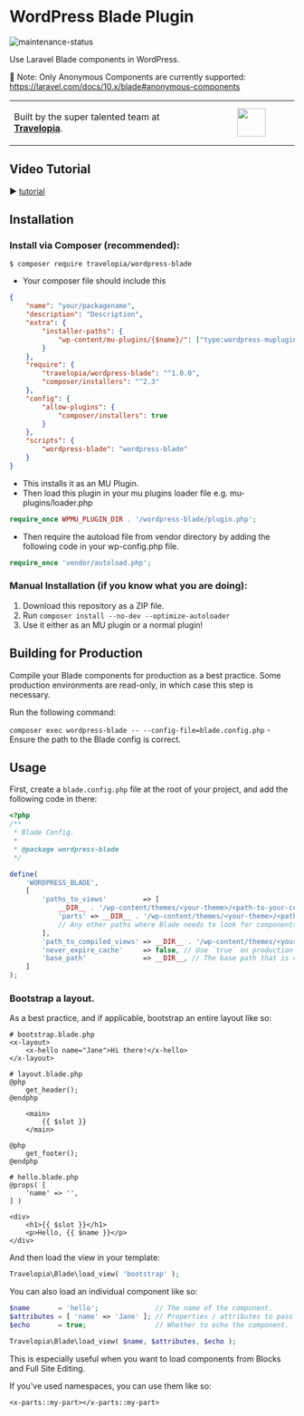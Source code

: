 # WordPress Blade Plugin

![maintenance-status](https://img.shields.io/badge/maintenance-actively--developed-brightgreen.svg)

Use Laravel Blade components in WordPress.

🚨 Note: Only Anonymous Components are currently supported: https://laravel.com/docs/10.x/blade#anonymous-components

<table width="100%">
	<tr>
		<td align="left" width="70%">
            <p>Built by the super talented team at <strong><a href="https://www.travelopia.com/work-with-us/">Travelopia</a></strong>.</p>
		</td>
		<td align="center" width="30%">
			<img src="https://www.travelopia.com/wp-content/themes/travelopia/assets/svg/logo-travelopia-circle.svg" width="50" />
		</td>
	</tr>
</table>

## Video Tutorial
▶ ️[tutorial](https://www.youtube.com/watch?v=M7aCzMkL7Lo)

## Installation

### Install via Composer (recommended):

```
$ composer require travelopia/wordpress-blade
```

* Your composer file should include this
```json
{
	"name": "your/packagename",
	"description": "Description",
	"extra": {
		"installer-paths": {
			"wp-content/mu-plugins/{$name}/": ["type:wordpress-muplugin"]
		}
	},
	"require": {
		"travelopia/wordpress-blade": "^1.0.0",
		"composer/installers": "^2.3"
	},
	"config": {
		"allow-plugins": {
			"composer/installers": true
		}
	},
	"scripts": {
		"wordpress-blade": "wordpress-blade"
	}
}
```

* This installs it as an MU Plugin.
* Then load this plugin in your mu plugins loader file e.g. mu-plugins/loader.php
```php
require_once WPMU_PLUGIN_DIR . '/wordpress-blade/plugin.php';
```
* Then require the autoload file from vendor directory by adding the following code in your wp-config.php file.
```php
require_once 'vendor/autoload.php';
```

### Manual Installation (if you know what you are doing):

1. Download this repository as a ZIP file.
2. Run `composer install --no-dev --optimize-autoloader`
3. Use it either as an MU plugin or a normal plugin!

## Building for Production

Compile your Blade components for production as a best practice. Some production environments are read-only, in which case this step is necessary.

Run the following command:

`composer exec wordpress-blade -- --config-file=blade.config.php` - Ensure the path to the Blade config is correct.

## Usage

First, create a `blade.config.php` file at the root of your project, and add the following code in there:

```php
<?php
/**
 * Blade Config.
 *
 * @package wordpress-blade
 */

define(
	'WORDPRESS_BLADE',
	[
		'paths_to_views'         => [
			__DIR__ . '/wp-content/themes/<your-theme>/<path-to-your-components>',
			'parts' => __DIR__ . '/wp-content/themes/<your-theme>/<path-to-your-components>', // With namespace.
			// Any other paths where Blade needs to look for components.
		],
		'path_to_compiled_views' => __DIR__ . '/wp-content/themes/<your-theme>/dist/blade', // Where you want Blade to save compiled files.
		'never_expire_cache'     => false, // Use `true` on production environments.
		'base_path'              => __DIR__, // The base path that is common to the front-end and admin.
	]
);
```

### Bootstrap a layout.

As a best practice, and if applicable, bootstrap an entire layout like so:

```bladehtml
# bootstrap.blade.php
<x-layout>
    <x-hello name="Jane">Hi there!</x-hello>
</x-layout>
```

```bladehtml
# layout.blade.php
@php
    get_header();
@endphp

    <main>
        {{ $slot }}
    </main>

@php
    get_footer();
@endphp
```

```bladehtml
# hello.blade.php
@props( [
    'name' => '',
] )

<div>
    <h1>{{ $slot }}</h1>
    <p>Hello, {{ $name }}</p>
</div>
```

And then load the view in your template:

```php
Travelopia\Blade\load_view( 'bootstrap' );
```

You can also load an individual component like so:

```php
$name       = 'hello';              // The name of the component.
$attributes = [ 'name' => 'Jane' ]; // Properties / attributes to pass into the component.
$echo       = true;                 // Whether to echo the component. `false` returns the component as a string.

Travelopia\Blade\load_view( $name, $attributes, $echo );
```

This is especially useful when you want to load components from Blocks and Full Site Editing.

If you've used namespaces, you can use them like so:

```bladehtml
<x-parts::my-part></x-parts::my-part>
```
